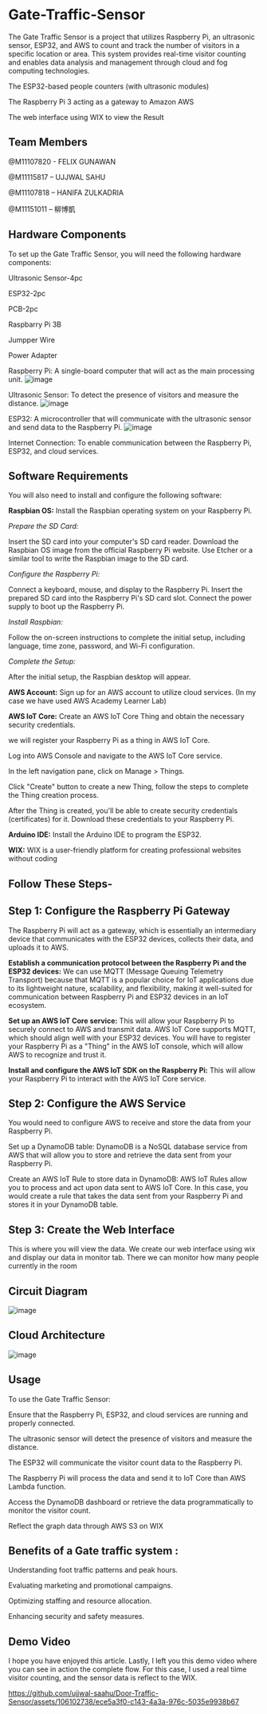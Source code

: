 # Gate-Traffic-Sensor
The Gate Traffic Sensor is a project that utilizes Raspberry Pi, an ultrasonic sensor, ESP32, and AWS to count and track the number of visitors in a specific location or area. This system provides real-time visitor counting and enables data analysis and management through cloud and fog computing technologies.

The ESP32-based people counters (with ultrasonic modules)

The Raspberry Pi 3 acting as a gateway to Amazon AWS

The web interface using WIX to view the Result

## Team Members
@M11107820 - FELIX GUNAWAN​

@M11115817 – UJJWAL SAHU​

@M11107818 – HANIFA ZULKADRIA​

@M11151011 – 柳博凱

## Hardware Components
To set up the Gate Traffic Sensor, you will need the following hardware components:

Ultrasonic Sensor-4pc

ESP32-2pc

PCB-2pc

Raspbarry Pi 3B

Jumpper Wire

Power Adapter

Raspberry Pi: A single-board computer that will act as the main processing unit.
![image](https://github.com/ujjwal-saahu/Visitor-Counting-System-/assets/106102738/6205559a-975e-41d4-a79b-3aebf232632e)


Ultrasonic Sensor: To detect the presence of visitors and measure the distance.
![image](https://github.com/ujjwal-saahu/Visitor-Counting-System-/assets/106102738/166ff912-5556-45fd-a3c7-9598b9421703)


ESP32: A microcontroller that will communicate with the ultrasonic sensor and send data to the Raspberry Pi.
![image](https://github.com/ujjwal-saahu/Visitor-Counting-System-/assets/106102738/35a46551-4042-42a1-ac2e-b1472016bc95)


Internet Connection: To enable communication between the Raspberry Pi, ESP32, and cloud services.

## Software Requirements
You will also need to install and configure the following software:

**Raspbian OS:** Install the Raspbian operating system on your Raspberry Pi.

*Prepare the SD Card:*

Insert the SD card into your computer's SD card reader.
Download the Raspbian OS image from the official Raspberry Pi website.
Use Etcher or a similar tool to write the Raspbian image to the SD card.

*Configure the Raspberry Pi:*

Connect a keyboard, mouse, and display to the Raspberry Pi.
Insert the prepared SD card into the Raspberry Pi's SD card slot.
Connect the power supply to boot up the Raspberry Pi.

*Install Raspbian:*

Follow the on-screen instructions to complete the initial setup, including language, time zone, password, and Wi-Fi configuration.

*Complete the Setup:*

After the initial setup, the Raspbian desktop will appear.

**AWS Account:** Sign up for an AWS account to utilize cloud services. (In my case we have used AWS Academy Learner Lab)

**AWS IoT Core:** Create an AWS IoT Core Thing and obtain the necessary security credentials.

we will register your Raspberry Pi as a thing in AWS IoT Core.

Log into AWS Console and navigate to the AWS IoT Core service.

In the left navigation pane, click on Manage > Things.

Click "Create" button to create a new Thing, follow the steps to complete the Thing creation process.

After the Thing is created, you'll be able to create security credentials (certificates) for it. Download these credentials to your Raspberry Pi.

**Arduino IDE:** Install the Arduino IDE to program the ESP32.

**WIX:** WIX is a user-friendly platform for creating professional websites without coding


## Follow These Steps-

## Step 1: Configure the Raspberry Pi Gateway

The Raspberry Pi will act as a gateway, which is essentially an intermediary device that communicates with the ESP32 devices, collects their data, and uploads it to AWS.

**Establish a communication protocol between the Raspberry Pi and the ESP32 devices:** We can use MQTT (Message Queuing Telemetry Transport) because that  MQTT is a popular choice for IoT applications due to its lightweight nature, scalability, and flexibility, making it well-suited for communication between Raspberry Pi and ESP32 devices in an IoT ecosystem.

**Set up an AWS IoT Core service:** This will allow your Raspberry Pi to securely connect to AWS and transmit data. AWS IoT Core supports MQTT, which should align well with your ESP32 devices. You will have to register your Raspberry Pi as a "Thing" in the AWS IoT console, which will allow AWS to recognize and trust it.

**Install and configure the AWS IoT SDK on the Raspberry Pi:** This will allow your Raspberry Pi to interact with the AWS IoT Core service.


## Step 2: Configure the AWS Service

You would need to configure AWS to receive and store the data from your Raspberry Pi.

Set up a DynamoDB table: DynamoDB is a NoSQL database service from AWS that will allow you to store and retrieve the data sent from your Raspberry Pi.

Create an AWS IoT Rule to store data in DynamoDB: AWS IoT Rules allow you to process and act upon data sent to AWS IoT Core. In this case, you would create a rule that takes the data sent from your Raspberry Pi and stores it in your DynamoDB table.

## Step 3: Create the Web Interface

This is where you will view the data.
We create our web interface using wix and display our data in monitor tab. There we can monitor how many people currently in the room 


## Circuit Diagram
![image](https://github.com/ujjwal-saahu/Visitor-Counting-System-/assets/106102738/c827a0dd-5df3-4198-9429-66158e5d94c0)

## Cloud Architecture
![image](https://github.com/ujjwal-saahu/Visitor-Counting-System-/assets/106102738/ad6a7102-f9fd-48a8-9104-d83f3730f58c)



## Usage
To use the Gate Traffic Sensor:

Ensure that the Raspberry Pi, ESP32, and cloud services are running and properly connected.

The ultrasonic sensor will detect the presence of visitors and measure the distance.

The ESP32 will communicate the visitor count data to the Raspberry Pi.

The Raspberry Pi will process the data and send it to IoT Core than AWS Lambda function.

Access the DynamoDB dashboard or retrieve the data programmatically to monitor the visitor count.

Reflect the graph data through AWS S3 on WIX 

## Benefits of a Gate traffic system :
Understanding foot traffic patterns and peak hours.

Evaluating marketing and promotional campaigns.

Optimizing staffing and resource allocation.

Enhancing security and safety measures.

## Demo Video
I hope you have enjoyed this article. Lastly, I left you this demo video where you can see in action the complete flow. For this case, I used a real tiime visitor counting, and the sensor data is reflect to the WIX.

https://github.com/ujjwal-saahu/Door-Traffic-Sensor/assets/106102738/ece5a3f0-c143-4a3a-976c-5035e9938b67

